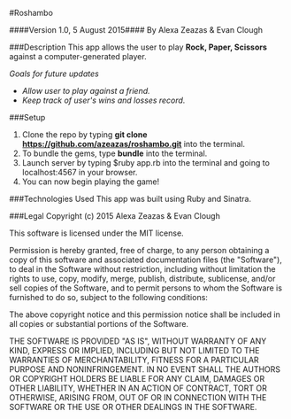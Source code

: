 #Roshambo

####Version 1.0, 5 August 2015####
By Alexa Zeazas & Evan Clough

###Description
This app allows the user to play **Rock, Paper, Scissors** against a computer-generated player.

_Goals for future updates_
* _Allow user to play against a friend._
* _Keep track of user's wins and losses record._

###Setup
1. Clone the repo by typing **git clone https://github.com/azeazas/roshambo.git** into the terminal.
2. To bundle the gems, type **bundle** into the terminal.
3. Launch server by typing $ruby app.rb into the terminal and going to localhost:4567 in your browser.
4. You can now begin playing the game!

###Technologies Used
This app was built using Ruby and Sinatra.


###Legal
Copyright (c) 2015 Alexa Zeazas & Evan Clough

This software is licensed under the MIT license.

Permission is hereby granted, free of charge, to any person obtaining a copy of this software and associated documentation files (the "Software"), to deal in the Software without restriction, including without limitation the rights to use, copy, modify, merge, publish, distribute, sublicense, and/or sell copies of the Software, and to permit persons to whom the Software is furnished to do so, subject to the following conditions:

The above copyright notice and this permission notice shall be included in all copies or substantial portions of the Software.

THE SOFTWARE IS PROVIDED "AS IS", WITHOUT WARRANTY OF ANY KIND, EXPRESS OR IMPLIED, INCLUDING BUT NOT LIMITED TO THE WARRANTIES OF MERCHANTABILITY, FITNESS FOR A PARTICULAR PURPOSE AND NONINFRINGEMENT. IN NO EVENT SHALL THE AUTHORS OR COPYRIGHT HOLDERS BE LIABLE FOR ANY CLAIM, DAMAGES OR OTHER LIABILITY, WHETHER IN AN ACTION OF CONTRACT, TORT OR OTHERWISE, ARISING FROM, OUT OF OR IN CONNECTION WITH THE SOFTWARE OR THE USE OR OTHER DEALINGS IN THE SOFTWARE.

